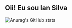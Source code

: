 ## Oii! Eu sou Ian Silva

![Anurag's GitHub stats](https://github-readme-stats.vercel.app/api?username=IanS04&show_icons=true&theme=dracula)


<!--
**IanS04/IanS04** is a ✨ _special_ ✨ repository because its `README.md` (this file) appears on your GitHub profile.

Here are some ideas to get you started:

- 🔭 I’m currently working on ...
- 🌱 I’m currently learning ...
- 👯 I’m looking to collaborate on ...
- 🤔 I’m looking for help with ...
- 💬 Ask me about ...
- 📫 How to reach me: ...
- 😄 Pronouns: ...
- ⚡ Fun fact: ...
-->
